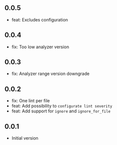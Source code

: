 ## 0.0.5
- feat: Excludes configuration

## 0.0.4
- fix: Too low analyzer version

## 0.0.3
- fix: Analyzer range version downgrade

## 0.0.2
- fix: One lint per file
- feat: Add possibility to `configurate lint severity`
- feat: Add support for `ignore` and `ignore_for_file`

## 0.0.1
- Initial version